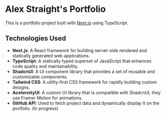 # Alex Straight's Portfolio

This is a portfolio project built with [Next.js](https://nextjs.org/) using TypeScript.

## Technologies Used

- **Next.js**: A React framework for building server-side rendered and statically generated web applications.
- **TypeScript**: A statically typed superset of JavaScript that enhances code quality and maintainability.
- **ShadcnUI**: A UI component library that provides a set of reusable and customizable components.
- **Tailwind CSS**: A utility-first CSS framework for rapidly building custom designs.
- **AceternityUI**: A custom UI library that is compatible with ShadcnUI, they use Framer Motion for animations.
- **GitHub API**: Used to fetch project data and dynamically display it on the portfolio. (In progress)
